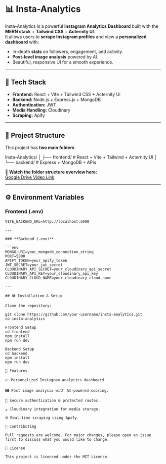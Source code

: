 # 📊 Insta-Analytics  

Insta-Analytics is a powerful **Instagram Analytics Dashboard** built with the **MERN stack** + **Tailwind CSS** + **Acternity UI**.  
It allows users to **scrape Instagram profiles** and view a **personalized dashboard** with:  
- In-depth **stats** on followers, engagement, and activity.  
- **Post-level image analysis** powered by AI.  
- Beautiful, responsive UI for a smooth experience.  

---

## 🚀 Tech Stack  
- **Frontend:** React + Vite + Tailwind CSS + Acternity UI  
- **Backend:** Node.js + Express.js + MongoDB  
- **Authentication:** JWT  
- **Media Handling:** Cloudinary  
- **Scraping:** Apify  

---

## 📂 Project Structure  

This project has **two main folders**:  

Insta-Analytics/
│
├── frontend/ # React + Vite + Tailwind + Acternity UI
│
└── backend/ # Express + MongoDB + APIs


🎥 **Watch the folder structure overview here:**  
[Google Drive Video Link](PASTE-YOUR-LINK-HERE)

---

## ⚙️ Environment Variables  

### **Frontend (.env)**  
```env
VITE_BACKEND_URL=http://localhost:5000

---

### **Backend (.env)**  

```env
MONGO_URI=your_mongodb_connection_string
PORT=5000
APIFY_TOKEN=your_apify_token
JWT_SECRET=your_jwt_secret
CLOUDINARY_API_SECRET=your_cloudinary_api_secret
CLOUDINARY_API_KEY=your_cloudinary_api_key
CLOUDINARY_CLOUD_NAME=your_cloudinary_cloud_name

---

## 🛠️ Installation & Setup

Clone the repository:

git clone https://github.com/your-username/insta-analytics.git
cd insta-analytics

Frontend Setup
cd frontend
npm install
npm run dev

Backend Setup
cd backend
npm install
npm run dev

🎯 Features

📈 Personalized Instagram analytics dashboard.

🖼️ Post image analysis with AI-powered scoring.

🔐 Secure authentication & protected routes.

☁️ Cloudinary integration for media storage.

🌐 Real-time scraping using Apify.

🤝 Contributing

Pull requests are welcome. For major changes, please open an issue first to discuss what you would like to change.

📜 License

This project is licensed under the MIT License.